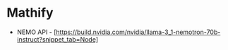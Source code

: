 # Mathify


* NEMO API - [https://build.nvidia.com/nvidia/llama-3_1-nemotron-70b-instruct?snippet_tab=Node]
